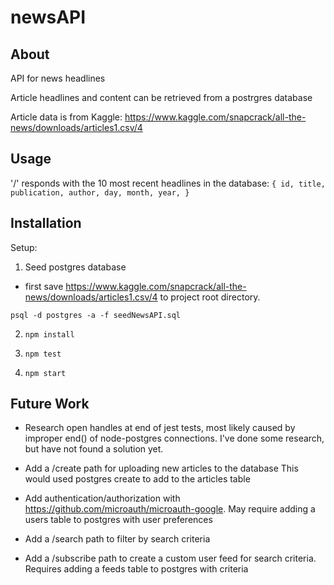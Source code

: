 # newsAPI

## About
API for news headlines

Article headlines and content can be retrieved from a postrgres database

Article data is from Kaggle: https://www.kaggle.com/snapcrack/all-the-news/downloads/articles1.csv/4

## Usage
'/' responds with the 10 most recent headlines in the database:
`{
	id,
	title,
	publication,
	author,
	day,
	month,
	year,
}`


## Installation

Setup:
1) Seed postgres database
  - first save https://www.kaggle.com/snapcrack/all-the-news/downloads/articles1.csv/4 to project root directory.
  
  `psql -d postgres -a -f seedNewsAPI.sql`


2) `npm install`

3) `npm test`

4) `npm start`


## Future Work

- Research open handles at end of jest tests, most likely caused by improper end() of node-postgres connections.  I've done some research, but have not found a solution yet.

- Add a /create path for uploading new articles to the database
	This would used postgres create to add to the articles table

- Add authentication/authorization with https://github.com/microauth/microauth-google.  May require adding a users table to postgres with user preferences

- Add a /search path to filter by search criteria

- Add a /subscribe path to create a custom user feed for search criteria.  Requires adding a feeds table to postgres with criteria
